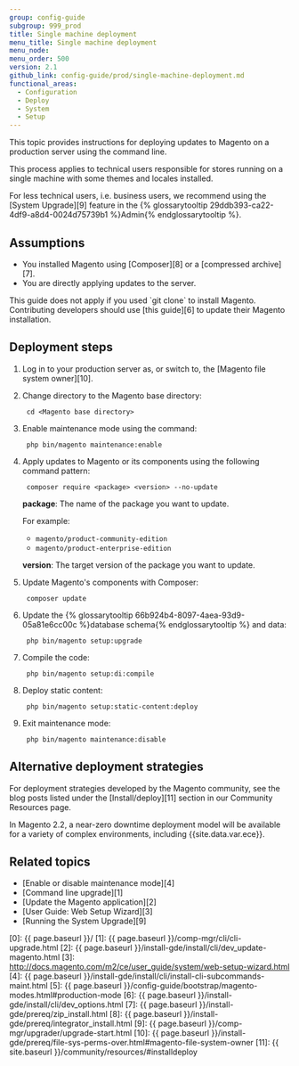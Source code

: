 ```yaml
---
group: config-guide
subgroup: 999_prod
title: Single machine deployment
menu_title: Single machine deployment
menu_node:
menu_order: 500
version: 2.1
github_link: config-guide/prod/single-machine-deployment.md
functional_areas:
  - Configuration
  - Deploy
  - System
  - Setup
---
```


This topic provides instructions for deploying updates to Magento on a production server using the command line.

This process applies to technical users responsible for stores running on a single machine with some themes and locales installed.

For less technical users, i.e. business users, we recommend using the [System Upgrade][9] feature in the {% glossarytooltip 29ddb393-ca22-4df9-a8d4-0024d75739b1 %}Admin{% endglossarytooltip %}.

## Assumptions

* You installed Magento using [Composer][8] or a [compressed archive][7].
* You are directly applying updates to the server.

<div class="bs-callout bs-callout-warning" markdown="1">
This guide does not apply if you used `git clone` to install Magento.
Contributing developers should use [this guide][6] to update their Magento installation.
</div>

## Deployment steps

1. Log in to your production server as, or switch to, the [Magento file system owner][10].

2. Change directory to the Magento base directory:

        cd <Magento base directory>

3. Enable maintenance mode using the command:

        php bin/magento maintenance:enable

4. Apply updates to Magento or its components using the following command pattern:

        composer require <package> <version> --no-update

   **package**: The name of the package you want to update.

   For example:

   * `magento/product-community-edition`
   * `magento/product-enterprise-edition`

   **version**: The target version of the package you want to update.

5. Update Magento's components with Composer:

        composer update

6. Update the {% glossarytooltip 66b924b4-8097-4aea-93d9-05a81e6cc00c %}database schema{% endglossarytooltip %} and data:

        php bin/magento setup:upgrade

7. Compile the code:

        php bin/magento setup:di:compile

8. Deploy static content:

        php bin/magento setup:static-content:deploy

9. Exit maintenance mode:

        php bin/magento maintenance:disable

## Alternative deployment strategies

For deployment strategies developed by the Magento community, see the blog posts listed under the [Install/deploy][11] section in our Community Resources page.

In Magento 2.2, a near-zero downtime deployment model will be available for a variety of complex environments, including {{site.data.var.ece}}.

## Related topics

* [Enable or disable maintenance mode][4]
* [Command line upgrade][1]
* [Update the Magento application][2]
* [User Guide: Web Setup Wizard][3]
* [Running the System Upgrade][9]

[0]: {{ page.baseurl }}/
[1]: {{ page.baseurl }}/comp-mgr/cli/cli-upgrade.html
[2]: {{ page.baseurl }}/install-gde/install/cli/dev_update-magento.html
[3]: http://docs.magento.com/m2/ce/user_guide/system/web-setup-wizard.html
[4]: {{ page.baseurl }}/install-gde/install/cli/install-cli-subcommands-maint.html
[5]: {{ page.baseurl }}/config-guide/bootstrap/magento-modes.html#production-mode
[6]: {{ page.baseurl }}/install-gde/install/cli/dev_options.html
[7]: {{ page.baseurl }}/install-gde/prereq/zip_install.html
[8]: {{ page.baseurl }}/install-gde/prereq/integrator_install.html
[9]: {{ page.baseurl }}/comp-mgr/upgrader/upgrade-start.html
[10]: {{ page.baseurl }}/install-gde/prereq/file-sys-perms-over.html#magento-file-system-owner
[11]: {{ site.baseurl }}/community/resources/#installdeploy
